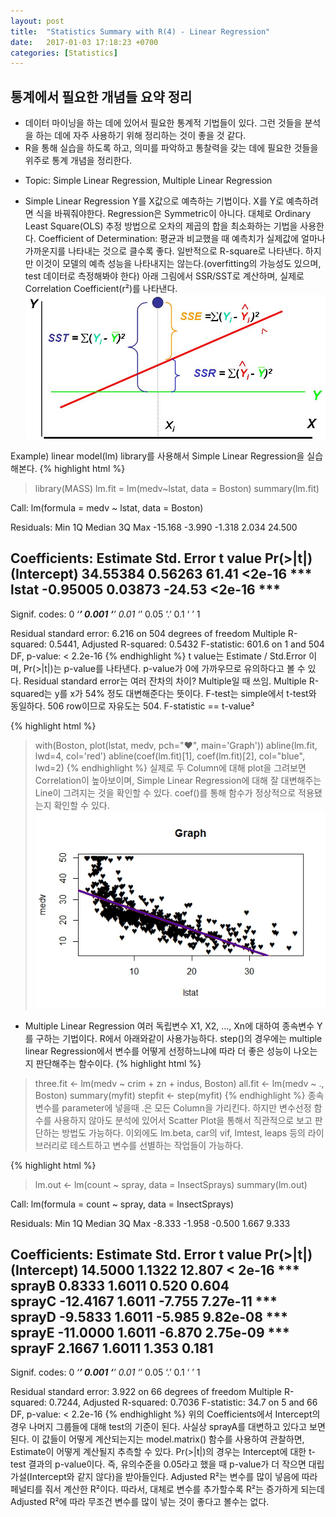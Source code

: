 ```yaml
---
layout: post
title:  "Statistics Summary with R(4) - Linear Regression"
date:   2017-01-03 17:18:23 +0700
categories: [Statistics]
---
```



## 통계에서 필요한 개념들 요약 정리
+   데이터 마이닝을 하는 데에 있어서 필요한 통계적 기법들이 있다. 그런 것들을 분석을 하는 데에 자주 사용하기 위해 정리하는 것이 좋을 것 같다.
+	R을 통해 실습을 하도록 하고, 의미를 파악하고 통찰력을 갖는 데에 필요한 것들을 위주로 통계 개념을 정리한다.

- Topic: Simple Linear Regression, Multiple Linear Regression

+	Simple Linear Regression
Y를 X값으로 예측하는 기법이다.
X를 Y로 예측하려면 식을 바꿔줘야한다. Regression은 Symmetric이 아니다.
대체로 Ordinary Least Square(OLS) 추정 방법으로 오차의 제곱의 합을 최소화하는 기법을 사용한다.
Coefficient of Determination: 평균과 비교했을 때 예측치가 실제값에 얼마나 가까운지를 나타내는 것으로 클수록 좋다. 일반적으로 R-square로 나타낸다. 하지만 이것이 모델의 예측 성능을 나타내지는 않는다.(overfitting의 가능성도 있으며, test 데이터로 측정해봐야 한다)
아래 그림에서 SSR/SST로 계산하며, 실제로 Correlation Coefficient(r²)를 나타낸다.
![Screenshot RSquare](https://raw.githubusercontent.com/yangyangii/yangyangii.github.io/master/static/img/_posts/R-square.jpeg  "Screenshot RSquare")

Example)
linear model(lm) library를 사용해서 Simple Linear Regression을 실습해본다.
{% highlight html %}
> library(MASS)
> lm.fit = lm(medv~lstat, data = Boston)
> summary(lm.fit)

Call:
lm(formula = medv ~ lstat, data = Boston)

Residuals:
    Min      1Q  Median      3Q     Max 
-15.168  -3.990  -1.318   2.034  24.500 

Coefficients:
            Estimate Std. Error t value Pr(>|t|)    
(Intercept) 34.55384    0.56263   61.41   <2e-16 ***
lstat       -0.95005    0.03873  -24.53   <2e-16 ***
---
Signif. codes:  0 ‘***’ 0.001 ‘**’ 0.01 ‘*’ 0.05 ‘.’ 0.1 ‘ ’ 1

Residual standard error: 6.216 on 504 degrees of freedom
Multiple R-squared:  0.5441,	Adjusted R-squared:  0.5432 
F-statistic: 601.6 on 1 and 504 DF,  p-value: < 2.2e-16
{% endhighlight %}
t value는 Estimate / Std.Error 이며, Pr(>|t|)는 p-value를 나타낸다.
p-value가 0에 가까우므로 유의하다고 볼 수 있다.
Residual standard error는 여러 잔차의 차이? Multiple일 때 쓰임.
Multiple R-squared는 y를 x가 54% 정도 대변해준다는 뜻이다.
F-test는 simple에서 t-test와 동일하다. 506 row이므로 자유도는 504.
F-statistic == t-value²

{% highlight html %}
> with(Boston, plot(lstat, medv, pch="♥", main='Graph'))
> abline(lm.fit, lwd=4, col='red')
> abline(coef(lm.fit)[1], coef(lm.fit)[2], col="blue", lwd=2)
{% endhighlight %}
실제로 두 Column에 대해 plot을 그려보면 Correlation이 높아보이며, Simple Linear Regression에 대해 잘 대변해주는 Line이 그려지는 것을 확인할 수 있다. coef()를 통해 함수가 정상적으로 적용됐는지 확인할 수 있다.
![Screenshot Simple-Linear-Regression](https://raw.githubusercontent.com/yangyangii/yangyangii.github.io/master/static/img/_posts/Simple-Linear-Regression.jpeg  "Screenshot Simple-Linear-Regression")


+	Multiple Linear Regression
여러 독립변수 X1, X2, ..., Xn에 대하여 종속변수 Y를 구하는 기법이다.
R에서 아래와같이 사용가능하다. step()의 경우에는 multiple linear Regression에서 변수를 어떻게 선정하느냐에 따라 더 좋은 성능이 나오는지 판단해주는 함수이다.
{% highlight html %}
> three.fit <- lm(medv ~ crim + zn + indus, Boston)
> all.fit <- lm(medv ~ ., Boston)
> summary(myfit)
> stepfit <- step(myfit)
{% endhighlight %}
종속변수를 parameter에 넣을때 .은 모든 Column을 가리킨다.
하지만 변수선정 함수를 사용하지 않아도 분석에 있어서 Scatter Plot을 통해서 직관적으로 보고 판단하는 방법도 가능하다.
이외에도 lm.beta, car의 vif, lmtest, leaps 등의 라이브러리로 테스트하고 변수를 선별하는 작업들이 가능하다.

{% highlight html %}
> lm.out <- lm(count ~ spray, data = InsectSprays)
> summary(lm.out)

Call:
lm(formula = count ~ spray, data = InsectSprays)

Residuals:
   Min     1Q Median     3Q    Max 
-8.333 -1.958 -0.500  1.667  9.333 

Coefficients:
            Estimate Std. Error t value Pr(>|t|)    
(Intercept)  14.5000     1.1322  12.807  < 2e-16 ***
sprayB        0.8333     1.6011   0.520    0.604    
sprayC      -12.4167     1.6011  -7.755 7.27e-11 ***
sprayD       -9.5833     1.6011  -5.985 9.82e-08 ***
sprayE      -11.0000     1.6011  -6.870 2.75e-09 ***
sprayF        2.1667     1.6011   1.353    0.181    
---
Signif. codes:  0 ‘***’ 0.001 ‘**’ 0.01 ‘*’ 0.05 ‘.’ 0.1 ‘ ’ 1

Residual standard error: 3.922 on 66 degrees of freedom
Multiple R-squared:  0.7244,	Adjusted R-squared:  0.7036 
F-statistic:  34.7 on 5 and 66 DF,  p-value: < 2.2e-16
{% endhighlight %}
위의 Coefficients에서 Intercept의 경우 나머지 그룹들에 대해 test의 기준이 된다.
사실상 sprayA를 대변하고 있다고 보면 된다.
이 값들이 어떻게 계산되는지는 model.matrix() 함수를 사용하여 관찰하면, Estimate이 어떻게 계산될지 추측할 수 있다.
Pr(>|t|)의 경우는 Intercept에 대한 t-test 결과의 p-value이다. 즉, 유의수준을 0.05라고 했을 때 p-value가 더 작으면 대립가설(Intercept와 같지 않다)을 받아들인다.
Adjusted R²는 변수를 많이 넣음에 따라 페널티를 줘서 계산한 R²이다.
따라서, 대체로 변수를 추가할수록 R²는 증가하게 되는데 Adjusted R²에 따라 무조건 변수를 많이 넣는 것이 좋다고 볼수는 없다.


